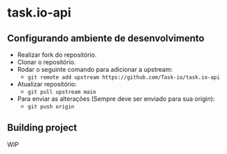 # task.io-api

## Configurando ambiente de desenvolvimento
- Realizar fork do reposítório.
- Clonar o reposítório.
- Rodar o seguinte comando para adicionar a upstream:
    - `git remote add upstream https://github.com/Task-io/task.io-api`
- Atualizar repositório:
    - `git pull upstream main`
- Para enviar as alterações (Sempre deve ser enviado para sua origin):
    - `git push origin`

## Building project
WIP